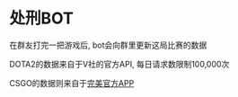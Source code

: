# 处刑BOT

在群友打完一把游戏后, bot会向群里更新这局比赛的数据

DOTA2的数据来自于V社的官方API, 每日请求数限制100,000次

CSGO的数据则来自于[完美官方APP](https://pvp.wanmei.com/appdownload-dota2/index.html)